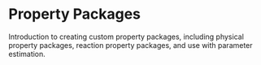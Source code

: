 # Property Packages

Introduction to creating custom property packages, including physical property packages,
reaction property packages, and use with parameter estimation.